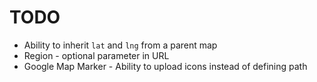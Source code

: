 TODO
====

 * Ability to inherit `lat` and `lng` from a parent map
 * Region - optional parameter in URL
 * Google Map Marker - Ability to upload icons instead of defining path